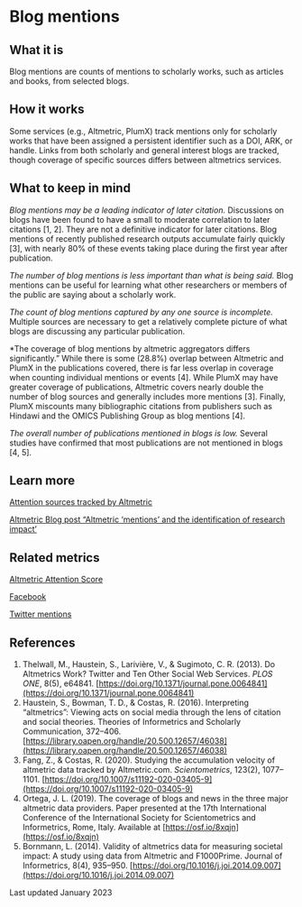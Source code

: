 # Blog mentions

## What it is

Blog mentions are counts of mentions to scholarly works, such as articles and books, from selected blogs. 


## How it works
Some services (e.g., Altmetric, PlumX) track mentions only for scholarly works that have been assigned a persistent identifier such as a DOI, ARK, or handle. Links from both scholarly and general interest blogs are tracked, though coverage of specific sources differs between altmetrics services.


## What to keep in mind
*Blog mentions may be a leading indicator of later citation.* Discussions on blogs have been found to have a small to moderate correlation to later citations [1, 2]. They are not a definitive indicator for later citations. Blog mentions of recently published research outputs accumulate fairly quickly [3], with nearly 80% of these events taking place during the first year after publication.

*The number of blog mentions is less important than what is being said.* Blog mentions can be useful for learning what other researchers or members of the public are saying about a scholarly work. 

*The count of blog mentions captured by any one source is incomplete.* Multiple sources are necessary to get a relatively complete picture of what blogs are discussing any particular publication.

*The coverage of blog mentions by altmetric aggregators differs significantly.” While there is some (28.8%) overlap between Altmetric and PlumX in the publications covered, there is far less overlap in coverage when counting individual mentions or events [4]. While PlumX may have greater coverage of publications, Altmetric covers nearly double the number of blog sources and generally includes more mentions [3]. Finally, PlumX miscounts many bibliographic citations from publishers such as Hindawi and the OMICS Publishing Group as blog mentions [4].

*The overall number of publications mentioned in blogs is low.* Several studies have confirmed that most publications are not mentioned in blogs [4, 5].

## Learn more
[Attention sources tracked by Altmetric](https://help.altmetric.com/support/solutions/articles/6000235927-blogs)

[Altmetric Blog post “Altmetric ‘mentions’ and the identification of research impact’](https://www.altmetric.com/blog/altmetric-mentions-and-the-identification-of-research-impact/)


## Related metrics

[Altmetric Attention Score]() 

[Facebook]()

[Twitter mentions]()


## References
1. Thelwall, M., Haustein, S., Larivière, V., & Sugimoto, C. R. (2013). Do Altmetrics Work? Twitter and Ten Other Social Web Services. *PLOS ONE*, 8(5), e64841. [https://doi.org/10.1371/journal.pone.0064841](https://doi.org/10.1371/journal.pone.0064841)
2. Haustein, S., Bowman, T. D., & Costas, R. (2016). Interpreting “altmetrics”: Viewing acts on social media through the lens of citation and social theories. Theories of Informetrics and Scholarly Communication, 372–406. [https://library.oapen.org/handle/20.500.12657/46038](https://library.oapen.org/handle/20.500.12657/46038)
3. Fang, Z., & Costas, R. (2020). Studying the accumulation velocity of altmetric data tracked by Altmetric.com. *Scientometrics*, 123(2), 1077–1101. [https://doi.org/10.1007/s11192-020-03405-9](https://doi.org/10.1007/s11192-020-03405-9) 
4. Ortega, J. L. (2019). The coverage of blogs and news in the three major altmetric data providers. Paper presented at the 17th International Conference of the International Society for Scientometrics and Informetrics, Rome, Italy. Available at [https://osf.io/8xqjn](https://osf.io/8xqjn) 
5. Bornmann, L. (2014). Validity of altmetrics data for measuring societal impact: A study using data from Altmetric and F1000Prime. Journal of Informetrics, 8(4), 935–950. [https://doi.org/10.1016/j.joi.2014.09.007](https://doi.org/10.1016/j.joi.2014.09.007)


Last updated January 2023
